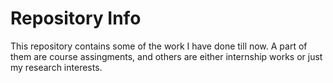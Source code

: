 # Repository Info

 This repository contains some of the work I have done till now. A part of them are course assingments, and others are either internship works or just my research interests.
